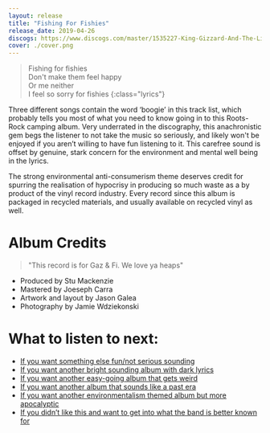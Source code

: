 ```yaml
---
layout: release
title: "Fishing For Fishies"
release_date: 2019-04-26
discogs: https://www.discogs.com/master/1535227-King-Gizzard-And-The-Lizard-Wizard-Fishing-For-Fishies
cover: ./cover.png
---
```


> Fishing for fishies  
> Don't make them feel happy  
> Or me neither  
> I feel so sorry for fishies
{:class="lyrics"}

Three different songs contain the word ‘boogie’ in this track list, which probably tells you most of what you need to know going in to this Roots-Rock camping album. Very underrated in the discography, this anachronistic gem begs the listener to not take the music so seriously, and likely won't be enjoyed if you aren’t willing to have fun listening to it. This carefree sound is offset by genuine, stark concern for the environment and mental well being in the lyrics.

The strong environmental anti-consumerism theme deserves credit for spurring the realisation of hypocrisy in producing so much waste as a by product of the vinyl record industry. Every record since this album is packaged in recycled materials, and usually available on recycled vinyl as well.

# Album Credits

> "This record is for Gaz & Fi. We love ya heaps"  

* Produced by Stu Mackenzie
* Mastered by Joeseph Carra
* Artwork and layout by Jason Galea
* Photography by Jamie Wdziekonski

# What to listen to next:

*   [If you want something else fun/not serious sounding](../oddments)
*   [If you want another bright sounding album with dark lyrics](../paper-mache-dream-balloon)
*   [If you want another easy-going album that gets weird](../sketches-of-brunswick-east)
*   [If you want another album that sounds like a past era](../float-along-fill-your-lungs)
*   [If you want another environmentalism themed album but more apocalyptic](../flying-microtonal-banana)
*   [If you didn’t like this and want to get into what the band is better known for](../nonagon-infinity)
